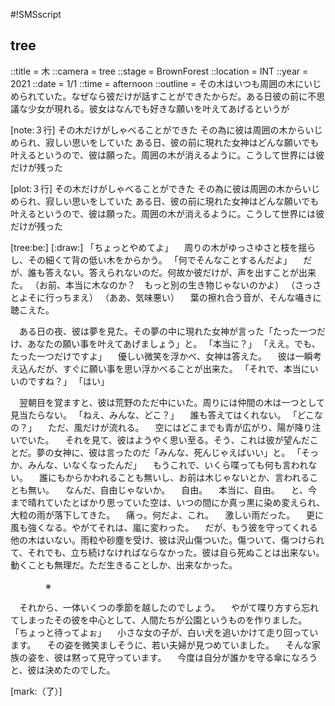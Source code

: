 #!SMSscript

## tree

::title = 木
::camera = tree
::stage = BrownForest
::location = INT
::year = 2021
::date = 1/1
::time = afternoon
::outline = その木はいつも周囲の木にいじめられていた。なぜなら彼だけが話すことができたからだ。ある日彼の前に不思議な少女が現れる。彼女はなんでも好きな願いを叶えてあげるというが

[note:３行]
その木だけがしゃべることができた
その為に彼は周囲の木からいじめられ、寂しい思いをしていた
ある日、彼の前に現れた女神はどんな願いでも叶えるというので、彼は願った。周囲の木が消えるように。こうして世界には彼だけが残った

[plot:３行]
その木だけがしゃべることができた
その為に彼は周囲の木からいじめられ、寂しい思いをしていた
ある日、彼の前に現れた女神はどんな願いでも叶えるというので、彼は願った。周囲の木が消えるように。こうして世界には彼だけが残った

[tree:be:]
[:draw:]
「ちょっとやめてよ」
　周りの木がゆっさゆさと枝を揺らし、その細くて背の低い木をからかう。
「何でそんなことするんだよ」
　だが、誰も答えない。答えられないのだ。何故か彼だけが、声を出すことが出来た。
（お前、本当に木なのか？　もっと別の生き物じゃないのかよ）
（さっさとよそに行っちまえ）
（ああ、気味悪い）
　葉の擦れ合う音が、そんな囁きに聴こえた。

　ある日の夜、彼は夢を見た。その夢の中に現れた女神が言った「たった一つだけ、あなたの願い事を叶えてあげましょう」と。
「本当に？」
「ええ。でも、たった一つだけですよ」
　優しい微笑を浮かべ、女神は答えた。
　彼は一瞬考え込んだが、すぐに願い事を思い浮かべることが出来た。
「それで、本当にいいのですね？」
「はい」

　翌朝目を覚ますと、彼は荒野のただ中にいた。周りには仲間の木は一つとして見当たらない。
「ねえ、みんな、どこ？」
　誰も答えてはくれない。
「どこなの？」
　ただ、風だけが流れる。
　空にはどこまでも青が広がり、陽が降り注いでいた。
　それを見て、彼はようやく思い至る。そう、これは彼が望んだことだ。夢の女神に、彼は言ったのだ「みんな、死んじゃえばいい」と。
「そっか、みんな、いなくなったんだ」
　もうこれで、いくら喋っても何も言われない。
　誰にもからかわれることも無いし、お前は木じゃないとか、言われることも無い。
　なんだ、自由じゃないか。
　自由。
　本当に、自由。
　と、今まで晴れていたとばかり思っていた空は、いつの間にか真っ黒に染め変えられ、大粒の雨が落下してきた。
　痛っ。何だよ、これ。
　激しい雨だった。
　更に風も強くなる。やがてそれは、嵐に変わった。
　だが、もう彼を守ってくれる他の木はいない。雨粒や砂塵を受け、彼は沢山傷ついた。傷ついて、傷つけられて、それでも、立ち続けなければならなかった。彼は自ら死ぬことは出来ない。動くことも無理だ。ただ生きることしか、出来なかった。

　　　　※

　それから、一体いくつの季節を越したのでしょう。
　やがて喋り方すら忘れてしまったその彼を中心として、人間たちが公園というものを作りました。
「ちょっと待ってよぉ」
　小さな女の子が、白い犬を追いかけて走り回っています。
　その姿を微笑ましそうに、若い夫婦が見つめていました。
　そんな家族の姿を、彼は黙って見守っています。
　今度は自分が誰かを守る傘になろうと、彼は決めたのでした。

[mark:（了）]
